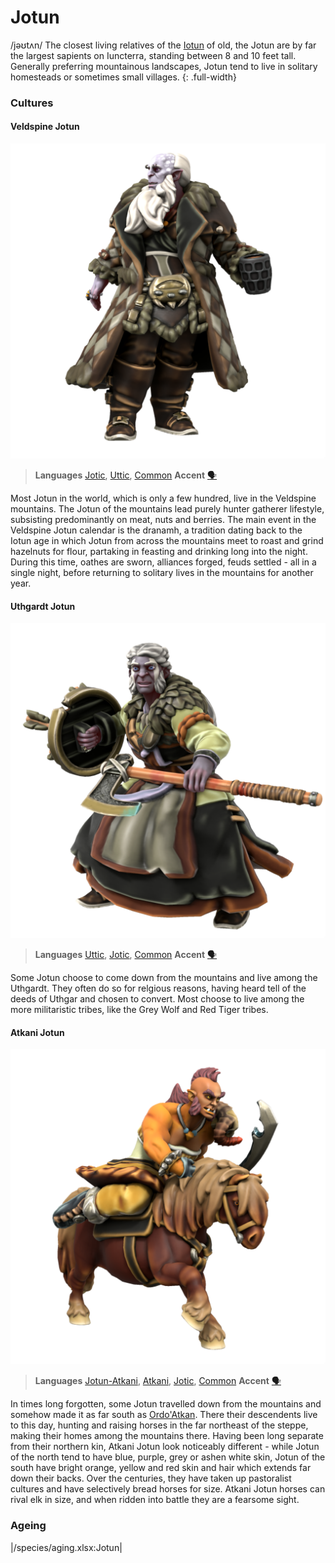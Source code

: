 # Jotun
/jəʊtʌn/
The closest living relatives of the [Iotun](iotun) of old, the Jotun are by far the largest sapients on Iuncterra, standing between 8 and 10 feet tall. Generally preferring mountainous landscapes, Jotun tend to live in solitary homesteads or sometimes small villages. 
{: .full-width}

### Cultures

#### Veldspine Jotun
![](jotun-veldspine.png)

> **Languages** [Jotic](/languages/jotic), [Uttic](/languages/uttic), [Common](/languages/common)
> **Accent** [🗣️](https://www.dialectsarchive.com/finland-2)

Most Jotun in the world, which is only a few hundred, live in the Veldspine mountains. The Jotun of the mountains lead purely hunter gatherer lifestyle, subsisting predominantly on meat, nuts and berries. The main event in the Veldspine Jotun calendar is the dranamh, a tradition dating back to the Iotun age in which Jotun from across the mountains meet to roast and grind hazelnuts for flour, partaking in feasting and drinking long into the night. During this time, oathes are sworn, alliances forged, feuds settled - all in a single night, before returning to solitary lives in the mountains for another year.

#### Uthgardt Jotun
![](jotun-uthgardt.png)

> **Languages** [Uttic](/languages/uttic), [Jotic](/languages/jotic), [Common](/languages/common)
> **Accent** [🗣️](https://www.dialectsarchive.com/iceland-2)

Some Jotun choose to come down from the mountains and live among the Uthgardt. They often do so for relgious reasons, having heard tell of the deeds of Uthgar and chosen to convert. Most choose to live among the more militaristic tribes, like the Grey Wolf and Red Tiger tribes.

#### Atkani Jotun
![alt text](jotun-atkani.png)

> **Languages** [Jotun-Atkani](/languages/atkani), [Atkani](/languages/atkani), [Jotic](/languages/jotic), [Common](/languages/common)
> **Accent** [🗣️](https://www.dialectsarchive.com/kazakhstan-2)

In times long forgotten, some Jotun travelled down from the mountains and somehow made it as far south as [Ordo'Atkan](/places/ordo_atkan). There their descendents live to this day, hunting and raising horses in the far northeast of the steppe, making their homes among the mountains there. Having been long separate from their northern kin, Atkani Jotun look noticeably different - while Jotun of the north tend to have blue, purple, grey or ashen white skin, Jotun of the south have bright orange, yellow and red skin and hair which extends far down their backs. Over the centuries, they have taken up pastoralist cultures and have selectively bread horses for size. Atkani Jotun horses can rival elk in size, and when ridden into battle they are a fearsome sight.

### Ageing
|/species/aging.xlsx:Jotun|